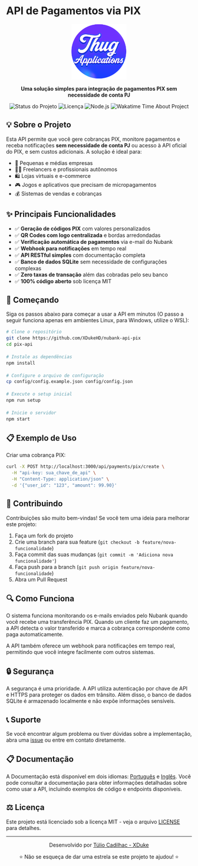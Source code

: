 # API de Pagamentos via PIX

<div align="center">
  <img src="public/logo.png" alt="Logo PIX API" width="150" />
  <p><strong>Uma solução simples para integração de pagamentos PIX sem necessidade de conta PJ</strong></p>
  <p>
    <img src="https://img.shields.io/badge/status-beta-orange" alt="Status do Projeto" />
    <img src="https://img.shields.io/badge/licença-MIT-green" alt="Licença" />
    <img src="https://img.shields.io/badge/node-%3E%3D14-blue" alt="Node.js" />
    <img src="https://wakatime.com/badge/user/f7fc301e-e4ee-4d46-b45f-5ff61c255b35/project/20d09027-f014-4ba2-a246-40c94dcf02f9.svg" alt="Wakatime Time About Project" />
  </p>
</div>

## 💡 Sobre o Projeto

Esta API permite que você gere cobranças PIX, monitore pagamentos e receba notificações **sem necessidade de conta PJ** ou acesso à API oficial do PIX, e sem custos adicionais. A solução é ideal para:

- 🏪 Pequenas e médias empresas
- 👨‍💻 Freelancers e profissionais autônomos
- 🛍️ Lojas virtuais e e-commerce
- 🎮 Jogos e aplicativos que precisam de micropagamentos
- 💰 Sistemas de vendas e cobranças

## ✨ Principais Funcionalidades

- ✅ **Geração de códigos PIX** com valores personalizados
- ✅ **QR Codes com logo centralizada** e bordas arredondadas
- ✅ **Verificação automática de pagamentos** via e-mail do Nubank
- ✅ **Webhook para notificações** em tempo real
- ✅ **API RESTful simples** com documentação completa
- ✅ **Banco de dados SQLite** sem necessidade de configurações complexas
- ✅ **Zero taxas de transação** além das cobradas pelo seu banco
- ✅ **100% código aberto** sob licença MIT

## 🚀 Começando

Siga os passos abaixo para começar a usar a API em minutos (O passo a seguir funciona apenas em ambientes Linux, para Windows, utilize o WSL):

```bash
# Clone o repositório
git clone https://github.com/XDukeHD/nubank-api-pix
cd pix-api

# Instale as dependências
npm install

# Configure o arquivo de configuração
cp config/config.example.json config/config.json

# Execute o setup inicial
npm run setup

# Inicie o servidor
npm start
```

## 📋 Exemplo de Uso

Criar uma cobrança PIX:

```bash
curl -X POST http://localhost:3000/api/payments/pix/create \
  -H "api-key: sua_chave_de_api" \
  -H "Content-Type: application/json" \
  -d '{"user_id": "123", "amount": 99.90}'
```

## 🤝 Contribuindo

Contribuições são muito bem-vindas! Se você tem uma ideia para melhorar este projeto:

1. Faça um fork do projeto
2. Crie uma branch para sua feature (`git checkout -b feature/nova-funcionalidade`)
3. Faça commit das suas mudanças (`git commit -m 'Adiciona nova funcionalidade'`)
4. Faça push para a branch (`git push origin feature/nova-funcionalidade`)
5. Abra um Pull Request

## 🔍 Como Funciona

O sistema funciona monitorando os e-mails enviados pelo Nubank quando você recebe uma transferência PIX. Quando um cliente faz um pagamento, a API detecta o valor transferido e marca a cobrança correspondente como paga automaticamente.

A API também oferece um webhook para notificações em tempo real, permitindo que você integre facilmente com outros sistemas.

## 🔒 Segurança
A segurança é uma prioridade. A API utiliza autenticação por chave de API e HTTPS para proteger os dados em trânsito. Além disso, o banco de dados SQLite é armazenado localmente e não expõe informações sensíveis.

## 📞 Suporte

Se você encontrar algum problema ou tiver dúvidas sobre a implementação, abra uma [issue](https://github.com/XDukeHD/nubank-api-pix/issues) ou entre em contato diretamente.

## 📋 Documentação
A Documentação está disponível em dois idiomas: [Português](docs/docs-pt.md) e [Inglês](docs/docs-en.md). Você pode consultar a documentação para obter informações detalhadas sobre como usar a API, incluindo exemplos de código e endpoints disponíveis.

## ⚖️ Licença

Este projeto está licenciado sob a licença MIT - veja o arquivo [LICENSE](LICENSE) para detalhes.

---

<div align="center">
  <p>Desenvolvido por <a href="https://github.com/XDukeHD/">Túlio Cadilhac - XDuke</a></p>
  <p>⭐ Não se esqueça de dar uma estrela se este projeto te ajudou! ⭐</p>
</div>
